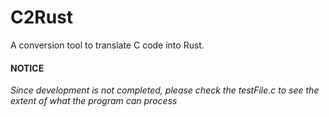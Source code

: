 # C2Rust
A conversion tool to translate C code into Rust.

#### NOTICE
_Since development is not completed, please check the testFile.c to see the extent of what the program can process_